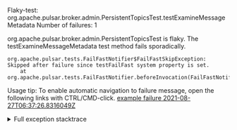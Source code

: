         
Flaky-test: org.apache.pulsar.broker.admin.PersistentTopicsTest.testExamineMessageMetadata
Number of failures: 1

org.apache.pulsar.broker.admin.PersistentTopicsTest is flaky. The testExamineMessageMetadata test method fails sporadically.

```
org.apache.pulsar.tests.FailFastNotifier$FailFastSkipException: Skipped after failure since testFailFast system property is set.
	at org.apache.pulsar.tests.FailFastNotifier.beforeInvocation(FailFastNotifier.java:88)

```

Usage tip: To enable automatic navigation to failure message, open the following links with CTRL/CMD-click.
[example failure 2021-08-27T06:37:26.8316049Z](https://github.com/apache/pulsar/runs/3440411059?check_suite_focus=true#step:9:915)


<details>
<summary>Full exception stacktrace</summary>
<code><pre>
org.apache.pulsar.tests.FailFastNotifier$FailFastSkipException: Skipped after failure since testFailFast system property is set.
	at org.apache.pulsar.tests.FailFastNotifier.beforeInvocation(FailFastNotifier.java:88)

</pre></code>
</details>

